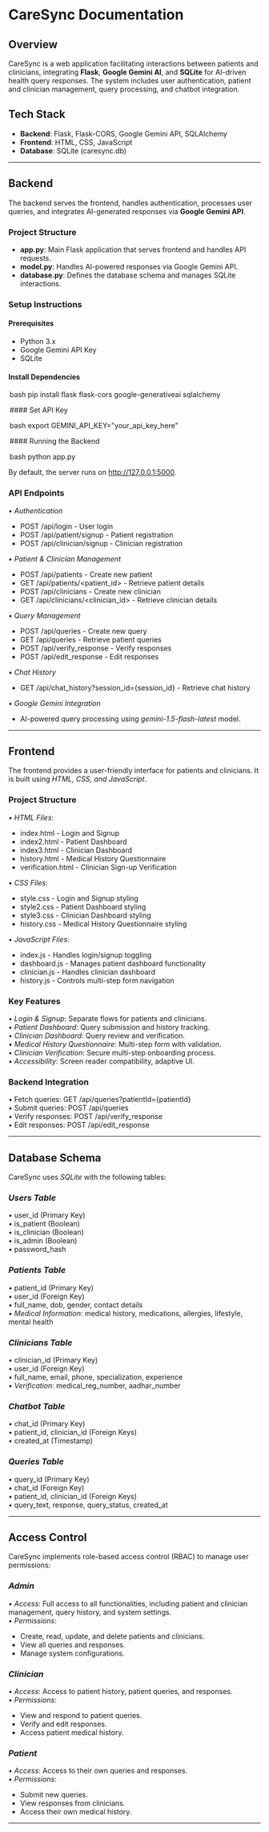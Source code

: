 # CareSync Documentation

## Overview  
CareSync is a web application facilitating interactions between patients and clinicians, integrating **Flask**, **Google Gemini AI**, and **SQLite** for AI-driven health query responses. The system includes user authentication, patient and clinician management, query processing, and chatbot integration.

## Tech Stack  
- **Backend**: Flask, Flask-CORS, Google Gemini API, SQLAlchemy  
- **Frontend**: HTML, CSS, JavaScript  
- **Database**: SQLite (caresync.db)  

---

## Backend  
The backend serves the frontend, handles authentication, processes user queries, and integrates AI-generated responses via **Google Gemini API**.

### Project Structure  
- **app.py**: Main Flask application that serves frontend and handles API requests.
- **model.py**: Handles AI-powered responses via Google Gemini API.
- **database.py**: Defines the database schema and manages SQLite interactions.

### Setup Instructions  
#### Prerequisites  
- Python 3.x  
- Google Gemini API Key  
- SQLite  

#### Install Dependencies  

 ⁠bash
pip install flask flask-cors google-generativeai sqlalchemy


⁠ #### Set API Key  

 ⁠bash
export GEMINI_API_KEY="your_api_key_here"


⁠ #### Running the Backend  

 ⁠bash
python app.py


By default, the server runs on http://127.0.0.1:5000.

### API Endpoints  
•⁠  ⁠*Authentication*  
  - POST /api/login - User login  
  - POST /api/patient/signup - Patient registration  
  - POST /api/clinician/signup - Clinician registration  

•⁠  ⁠*Patient & Clinician Management*  
  - POST /api/patients - Create new patient  
  - GET /api/patients/<patient_id> - Retrieve patient details  
  - POST /api/clinicians - Create new clinician  
  - GET /api/clinicians/<clinician_id> - Retrieve clinician details  

•⁠  ⁠*Query Management*  
  - POST /api/queries - Create new query  
  - GET /api/queries - Retrieve patient queries  
  - POST /api/verify_response - Verify responses  
  - POST /api/edit_response - Edit responses  

•⁠  ⁠*Chat History*  
  - GET /api/chat_history?session_id={session_id} - Retrieve chat history  

•⁠  ⁠*Google Gemini Integration*  
  - AI-powered query processing using *gemini-1.5-flash-latest* model.

---

## Frontend  
The frontend provides a user-friendly interface for patients and clinicians. It is built using *HTML, CSS, and JavaScript*.

### Project Structure  
•⁠  ⁠*HTML Files*:  
  - index.html - Login and Signup  
  - index2.html - Patient Dashboard  
  - index3.html - Clinician Dashboard  
  - history.html - Medical History Questionnaire  
  - verification.html - Clinician Sign-up Verification  

•⁠  ⁠*CSS Files*:  
  - style.css - Login and Signup styling  
  - style2.css - Patient Dashboard styling  
  - style3.css - Clinician Dashboard styling  
  - history.css - Medical History Questionnaire styling  

•⁠  ⁠*JavaScript Files*:  
  - index.js - Handles login/signup toggling  
  - dashboard.js - Manages patient dashboard functionality  
  - clinician.js - Handles clinician dashboard  
  - history.js - Controls multi-step form navigation  

### Key Features  
•⁠  ⁠*Login & Signup*: Separate flows for patients and clinicians.  
•⁠  ⁠*Patient Dashboard*: Query submission and history tracking.  
•⁠  ⁠*Clinician Dashboard*: Query review and verification.  
•⁠  ⁠*Medical History Questionnaire*: Multi-step form with validation.  
•⁠  ⁠*Clinician Verification*: Secure multi-step onboarding process.  
•⁠  ⁠*Accessibility*: Screen reader compatibility, adaptive UI.  

### Backend Integration  
•⁠  ⁠Fetch queries: GET /api/queries?patientId={patientId}  
•⁠  ⁠Submit queries: POST /api/queries  
•⁠  ⁠Verify responses: POST /api/verify_response  
•⁠  ⁠Edit responses: POST /api/edit_response  

---

## Database Schema  
CareSync uses *SQLite* with the following tables:

### *Users Table*  
•⁠  ⁠user_id (Primary Key)  
•⁠  ⁠is_patient (Boolean)  
•⁠  ⁠is_clinician (Boolean)  
•⁠  ⁠is_admin (Boolean)  
•⁠  ⁠password_hash  

### *Patients Table*  
•⁠  ⁠patient_id (Primary Key)  
•⁠  ⁠user_id (Foreign Key)  
•⁠  ⁠full_name, dob, gender, contact details  
•⁠  ⁠*Medical Information*: medical history, medications, allergies, lifestyle, mental health  

### *Clinicians Table*  
•⁠  ⁠clinician_id (Primary Key)  
•⁠  ⁠user_id (Foreign Key)  
•⁠  ⁠full_name, email, phone, specialization, experience  
•⁠  ⁠*Verification*: medical_reg_number, aadhar_number  

### *Chatbot Table*  
•⁠  ⁠chat_id (Primary Key)  
•⁠  ⁠patient_id, clinician_id (Foreign Keys)  
•⁠  ⁠created_at (Timestamp)  

### *Queries Table*  
•⁠  ⁠query_id (Primary Key)  
•⁠  ⁠chat_id (Foreign Key)  
•⁠  ⁠patient_id, clinician_id (Foreign Keys)  
•⁠  ⁠query_text, response, query_status, created_at  

---

## Access Control  
CareSync implements role-based access control (RBAC) to manage user permissions:

### *Admin*  
•⁠  ⁠*Access*: Full access to all functionalities, including patient and clinician management, query history, and system settings.  
•⁠  ⁠*Permissions*:  
  - Create, read, update, and delete patients and clinicians.  
  - View all queries and responses.  
  - Manage system configurations.  

### *Clinician*  
•⁠  ⁠*Access*: Access to patient history, patient queries, and responses.  
•⁠  ⁠*Permissions*:  
  - View and respond to patient queries.  
  - Verify and edit responses.  
  - Access patient medical history.  

### *Patient*  
•⁠  ⁠*Access*: Access to their own queries and responses.  
•⁠  ⁠*Permissions*:  
  - Submit new queries.  
  - View responses from clinicians.  
  - Access their own medical history.  

---
